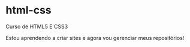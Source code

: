 # html-css
 Curso de HTML5 E CSS3

Estou aprendendo a criar sites e agora vou gerenciar meus repositórios!